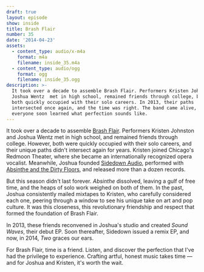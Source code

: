```yaml
---
draft: true
layout: episode
show: inside
title: Brash Flair
number: 35
date: '2014-04-23'
assets:
  - content_type: audio/x-m4a
    format: m4a
    filename: inside_35.m4a
  - content_type: audio/ogg
    format: ogg
    filename: inside_35.ogg
description: >-
  It took over a decade to assemble Brash Flair. Performers Kristen Johnston and
  Joshua Wentz  met in high school, remained friends through college, but were
  both quickly occupied with their solo careers. In 2013, their paths
  intersected once again, and the time was right. The band came alive, and
  everyone soon learned what perfection sounds like.
---
```

It took over a decade to assemble [Brash Flair](http://brashflair.com). Performers Kristen Johnston and Joshua Wentz met in high school, and remained friends through college. However, both were quickly occupied with their solo careers, and their unique paths didn't intersect again for years. Kristen joined Chicago's Redmoon Theater, where she became an internationally recognized opera vocalist. Meanwhile, Joshua founded [Sidedown Audio](http://sidedownaudio.com), performed with [Absinthe and the Dirty Floors](http://thedirtyfloors.com), and released more than a dozen records.

But this season didn't last forever. *Absinthe* dissolved, leaving a gulf of free time, and the heaps of solo work weighed on both of them. In the past, Joshua consistently mailed mixtapes to Kristen, who carefully considered each one, peering through a window to see his unique take on art and pop culture. It was this closeness, this revolutionary friendship and respect that formed the foundation of Brash Flair.

In 2013, these friends reconvened in Joshua's studio and created *Sound Waves*, their debut EP. Soon thereafter, Sidedown issued a remix EP, and now, in 2014, *Two* graces our ears.

For Brash Flair, time is a friend. Listen, and discover the perfection that I've had the privilege to experience. Crafting artful, honest music takes time &mdash; and for Joshua and Kristen, it's worth the wait.